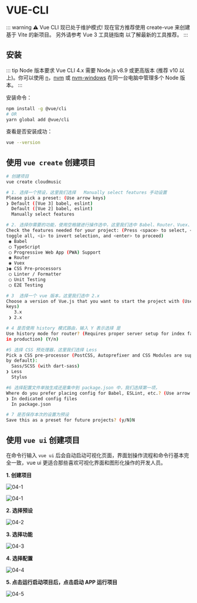 # VUE-CLI

::: warning
⚠️ Vue CLI 现已处于维护模式!
现在官方推荐使用 create-vue 来创建基于 Vite 的新项目。 另外请参考 Vue 3 工具链指南 以了解最新的工具推荐。
::: 

## 安装

::: tip
Node 版本要求
Vue CLI 4.x 需要 Node.js v8.9 或更高版本 (推荐 v10 以上)。你可以使用 [n](https://github.com/tj/n)，[nvm](https://github.com/nvm-sh/nvm) 或 [nvm-windows](https://github.com/coreybutler/nvm-windows) 在同一台电脑中管理多个 Node 版本。
:::

安装命令：

```bash
npm install -g @vue/cli
# OR
yarn global add @vue/cli
```

查看是否安装成功：

```bash
vue --version
```


## 使用 `vue create` 创建项目

```bash 
# 创建项目
vue create cloudmusic

# 1. 选择一个预设，这里我们选择   Manually select features 手动设置
Please pick a preset: (Use arrow keys)
❯ Default ([Vue 3] babel, eslint)
  Default ([Vue 2] babel, eslint)
  Manually select features

# 2. 选择你需要的功能，使用空格键进行操作选中，这里我们选中 Babel、Router、Vuex、CSS Pre-processors
Check the features needed for your project: (Press <space> to select, <a> to
toggle all, <i> to invert selection, and <enter> to proceed)
 ◉ Babel
 ◯ TypeScript
 ◯ Progressive Web App (PWA) Support
 ◉ Router
 ◉ Vuex
❯◉ CSS Pre-processors
 ◯ Linter / Formatter
 ◯ Unit Testing
 ◯ E2E Testing

# 3  选择一个 vue 版本，这里我们选中 2.x
Choose a version of Vue.js that you want to start the project with (Use arrow
keys)
   3.x
 ❯ 2.x

# 4 是否使用 history 模式路由，输入 Y 表示选择 是
Use history mode for router? (Requires proper server setup for index fallback
in production) (Y/n) 

#5 选择 CSS 预处理器，这里我们选择 Less
Pick a CSS pre-processor (PostCSS, Autoprefixer and CSS Modules are supported
by default):
  Sass/SCSS (with dart-sass)
❯ Less
  Stylus

#6 选择配置文件单独生成还是集中到 package.json 中，我们选择第一项，
Where do you prefer placing config for Babel, ESLint, etc.? (Use arrow keys)
❯ In dedicated config files
  In package.json

# 7 是否保存本次的设置为预设
Save this as a preset for future projects? (y/N)N
```



## 使用 `vue ui` 创建项目

在命令行输入 `vue ui` 后会自动启动可视化页面，界面划操作流程和命令行基本完全一致，vue ui 更适合那些喜欢可视化界面和图形化操作的开发人员。

**1. 创建项目**

![04-1](/images/04-1.png)

![04-1](/images/04-1.2.png)

**2. 选择预设**

![04-2](/images/04-2.png)

**3. 选择功能**

![04-3](/images/04-3.png)

**4. 选择配置**

![04-4](/images/04-4.png)


**5. 点击运行启动项目后，点击启动 APP 运行项目**

![04-5](/images/04-5.png)





